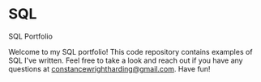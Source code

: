 # SQL
SQL Portfolio

Welcome to my SQL portfolio! This code repository contains examples of SQL I've written. Feel free to take a look and reach out if you have any questions at constancewrightharding@gmail.com. Have fun!
